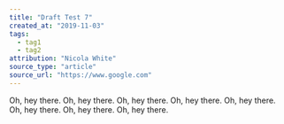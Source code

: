 ```yaml
---
title: "Draft Test 7"
created_at: "2019-11-03"
tags:
  - tag1
  - tag2
attribution: "Nicola White"
source_type: "article"
source_url: "https://www.google.com"
---
```


Oh, hey there. Oh, hey there. Oh, hey there. Oh, hey there. Oh, hey there. Oh, hey there. Oh, hey there. Oh, hey there.
